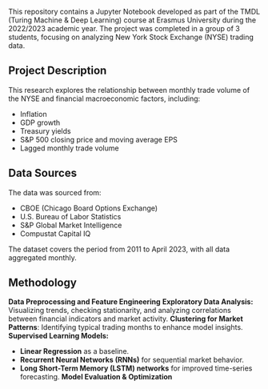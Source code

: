This repository contains a Jupyter Notebook developed as part of the TMDL (Turing Machine & Deep Learning) course at Erasmus University during the 2022/2023 academic year. The project was completed in a group of 3 students, focusing on analyzing New York Stock Exchange (NYSE) trading data.

## Project Description

This research explores the relationship between monthly trade volume of the NYSE and financial macroeconomic factors, including:
- Inflation
- GDP growth
- Treasury yields
- S&P 500 closing price and moving average EPS
- Lagged monthly trade volume

## Data Sources

The data was sourced from:
- CBOE (Chicago Board Options Exchange)
- U.S. Bureau of Labor Statistics
- S&P Global Market Intelligence
- Compustat Capital IQ

The dataset covers the period from 2011 to April 2023, with all data aggregated monthly.

## Methodology

**Data Preprocessing and Feature Engineering**
**Exploratory Data Analysis:** Visualizing trends, checking stationarity, and analyzing correlations between financial indicators and market activity.
**Clustering for Market Patterns**: Identifying typical trading months to enhance model insights.
**Supervised Learning Models:**
   * **Linear Regression** as a baseline.
   * **Recurrent Neural Networks (RNNs)** for sequential market behavior.
   * **Long Short-Term Memory (LSTM) networks** for improved time-series forecasting.
**Model Evaluation & Optimization**

